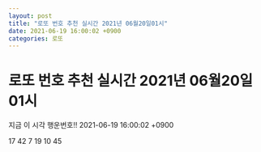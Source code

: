 ```yaml
---
layout: post
title: "로또 번호 추천 실시간 2021년 06월20일01시"
date: 2021-06-19 16:00:02 +0900
categories: 로또
---
```


# 로또 번호 추천 실시간 2021년 06월20일01시

지금 이 시각 행운번호!! 2021-06-19 16:00:02 +0900

 17  42  7  19  10  45 

